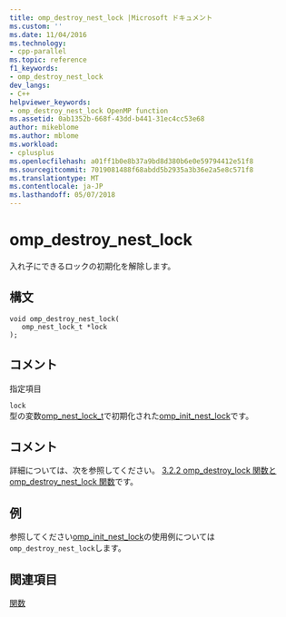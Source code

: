 ```yaml
---
title: omp_destroy_nest_lock |Microsoft ドキュメント
ms.custom: ''
ms.date: 11/04/2016
ms.technology:
- cpp-parallel
ms.topic: reference
f1_keywords:
- omp_destroy_nest_lock
dev_langs:
- C++
helpviewer_keywords:
- omp_destroy_nest_lock OpenMP function
ms.assetid: 0ab1352b-668f-43dd-b441-31ec4cc53e68
author: mikeblome
ms.author: mblome
ms.workload:
- cplusplus
ms.openlocfilehash: a01ff1b0e8b37a9bd8d380b6e0e59794412e51f8
ms.sourcegitcommit: 7019081488f68abdd5b2935a3b36e2a5e8c571f8
ms.translationtype: MT
ms.contentlocale: ja-JP
ms.lasthandoff: 05/07/2018
---
```

# <a name="ompdestroynestlock"></a>omp_destroy_nest_lock
入れ子にできるロックの初期化を解除します。  
  
## <a name="syntax"></a>構文  
  
```  
void omp_destroy_nest_lock(  
   omp_nest_lock_t *lock  
);  
```  
  
## <a name="remarks"></a>コメント  
 指定項目  
  
 `lock`  
 型の変数[omp_nest_lock_t](../../../parallel/openmp/reference/omp-nest-lock-t.md)で初期化された[omp_init_nest_lock](../../../parallel/openmp/reference/omp-init-nest-lock.md)です。  
  
## <a name="remarks"></a>コメント  
 詳細については、次を参照してください。 [3.2.2 omp_destroy_lock 関数と omp_destroy_nest_lock 関数](../../../parallel/openmp/3-2-2-omp-destroy-lock-and-omp-destroy-nest-lock-functions.md)です。  
  
## <a name="example"></a>例  
 参照してください[omp_init_nest_lock](../../../parallel/openmp/reference/omp-init-nest-lock.md)の使用例については`omp_destroy_nest_lock`します。  
  
## <a name="see-also"></a>関連項目  
 [関数](../../../parallel/openmp/reference/openmp-functions.md)